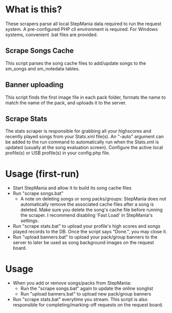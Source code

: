 # What is this?

These scrapers parse all local StepMania data required to run the request system. A pre-configured PHP cli environment is required. For Windows systems, convenient .bat files are provided.

## Scrape Songs Cache

This script parses the song cache files to add/update songs to the sm_songs and sm_notedata tables.

## Banner uploading

This script finds the first image file in each pack folder, formats the name to match the name of the pack, and uploads it to the server.

## Scrape Stats

The stats scraper is responsible for grabbing all your highscores and recently played songs from your Stats.xml file(s). An "-auto" argument can be added to the run command to automatically run when the Stats.xml is updated (usually at the song evaluation screen). Configure the active local profile(s) or USB profile(s) in your config.php file.

# Usage (first-run)
* Start StepMania and allow it to build its song cache files
* Run "scrape songs.bat"
    * A note on deleting songs or song packs/groups: StepMania does not automatically remove the associated cache files after a song is deleted. Make sure you delete the song's cache file before running the scraper. I recommend disabling 'Fast Load' in StepMania's settings.
* Run "scrape stats.bat" to upload your profile's high scores and songs played records to the DB. Once the script says "Done.", you may close it.
* Run "upload banners.bat" to upload your pack/group banners to the server to later be used as song background images on the request board.

# Usage
* When you add or remove songs/packs from StepMania:
    * Run the "scrape songs.bat" again to update the online songlist  
    * Run "upload banners.bat" to upload new pack/group banners
* Run "scrape stats.bat" everytime you stream. This script is also responsible for completing/marking-off requests on the request board.

